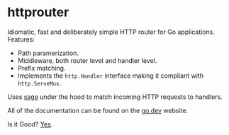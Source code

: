 # httprouter

Idiomatic, fast and deliberately simple HTTP router for Go applications. Features:

* Path paramerization.
* Middleware, both router level and handler level.
* Prefix matching.
* Implements the `http.Handler` interface making it compliant with `http.ServeMux`.

Uses [sage](https://github.com/nahojer/sage) under the hood to match incoming HTTP requests to handlers.

All of the documentation can be found on the [go.dev](https://pkg.go.dev/github.com/nahojer/httprouter?tab=doc) website.

Is it Good? [Yes](https://news.ycombinator.com/item?id=3067434).
